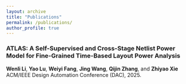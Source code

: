 ```yaml
---
layout: archive
title: "Publications"
permalink: /publications/
author_profile: true
---
```


### ATLAS: A Self-Supervised and Cross-Stage Netlist Power Model for Fine-Grained Time-Based Layout Power Analysis

**Wenli Li**, **Yao Lu**, **Weiyi Fang**, **Jing Wang**, **Qijin Zhang**, and **Zhiyao Xie**  
ACM/IEEE Design Automation Conference (DAC), 2025.


